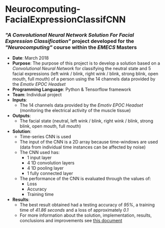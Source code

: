 # Neurocomputing-FacialExpressionClassifCNN
### *"A Convolutional Neural Network Solution For Facial Expression Classification"* project developed for the *"Neurocomputing"* course within the *EMECS* Masters

- **Date**: March 2018
- **Purpose**: The purpose of this project is to develop a solution based on a *Convolutional Neural Network* for classifying the neutral state and 5 facial expressions (left wink / blink, right wink / blink, strong blink, open mouth, full mouth) of a person using the 14 channels data provided by the *Emotiv EPOC Headset*
- **Programming Language**: Python & Tensorflow framework
- **Team**: Individual project
- **Inputs**:
  - The 14 channels data provided by the *Emotiv EPOC Headset* (monitoring the electrical activity of the muscle tissue)
- **Outputs**:
  - The facial state (neutral, left wink / blink, right wink / blink, strong blink, open mouth, full mouth)
- **Solution**:
  - Time-series CNN is used
  - The input of the CNN is a 2D array because time-windows are used (data from individual time instances can be affected by noise)
  - The CNN used has:
    - 1 input layer
    - 4 1D convolution layers
    - 4 1D pooling layer
    - 1 fully connected layer
  - The performance of the CNN is evaluated through the values of:
    - Loss
    - Accuracy
    - Training time
- **Results**:
  - The best result obtained had a testing accuracy of *95%*, a training time of *41.86 seconds* and a loss of approximately *0.1*
  - For more information about the solution, implementation, results, conclusions and improvements see [this document](documentation/Neurocomputing-FacialExpressionClassifCNN-Documentation.pdf)
